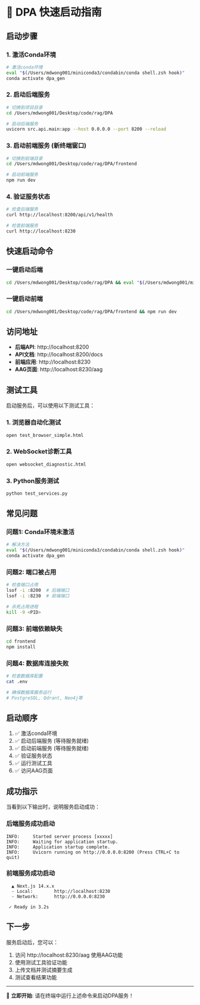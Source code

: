 # 🚀 DPA 快速启动指南

## 启动步骤

### 1. 激活Conda环境
```bash
# 激活conda环境
eval "$(/Users/mdwong001/miniconda3/condabin/conda shell.zsh hook)"
conda activate dpa_gen
```

### 2. 启动后端服务
```bash
# 切换到项目目录
cd /Users/mdwong001/Desktop/code/rag/DPA

# 启动后端服务
uvicorn src.api.main:app --host 0.0.0.0 --port 8200 --reload
```

### 3. 启动前端服务 (新终端窗口)
```bash
# 切换到前端目录
cd /Users/mdwong001/Desktop/code/rag/DPA/frontend

# 启动前端服务
npm run dev
```

### 4. 验证服务状态
```bash
# 检查后端服务
curl http://localhost:8200/api/v1/health

# 检查前端服务
curl http://localhost:8230
```

## 快速启动命令

### 一键启动后端
```bash
cd /Users/mdwong001/Desktop/code/rag/DPA && eval "$(/Users/mdwong001/miniconda3/condabin/conda shell.zsh hook)" && conda activate dpa_gen && uvicorn src.api.main:app --host 0.0.0.0 --port 8200 --reload
```

### 一键启动前端
```bash
cd /Users/mdwong001/Desktop/code/rag/DPA/frontend && npm run dev
```

## 访问地址

- **后端API**: http://localhost:8200
- **API文档**: http://localhost:8200/docs
- **前端应用**: http://localhost:8230
- **AAG页面**: http://localhost:8230/aag

## 测试工具

启动服务后，可以使用以下测试工具：

### 1. 浏览器自动化测试
```bash
open test_browser_simple.html
```

### 2. WebSocket诊断工具
```bash
open websocket_diagnostic.html
```

### 3. Python服务测试
```bash
python test_services.py
```

## 常见问题

### 问题1: Conda环境未激活
```bash
# 解决方法
eval "$(/Users/mdwong001/miniconda3/condabin/conda shell.zsh hook)"
conda activate dpa_gen
```

### 问题2: 端口被占用
```bash
# 检查端口占用
lsof -i :8200  # 后端端口
lsof -i :8230  # 前端端口

# 杀死占用进程
kill -9 <PID>
```

### 问题3: 前端依赖缺失
```bash
cd frontend
npm install
```

### 问题4: 数据库连接失败
```bash
# 检查数据库配置
cat .env

# 确保数据库服务运行
# PostgreSQL, Qdrant, Neo4j等
```

## 启动顺序

1. ✅ 激活conda环境
2. ✅ 启动后端服务 (等待服务就绪)
3. ✅ 启动前端服务 (等待服务就绪)
4. ✅ 验证服务状态
5. ✅ 运行测试工具
6. ✅ 访问AAG页面

## 成功指示

当看到以下输出时，说明服务启动成功：

### 后端服务成功启动
```
INFO:     Started server process [xxxxx]
INFO:     Waiting for application startup.
INFO:     Application startup complete.
INFO:     Uvicorn running on http://0.0.0.0:8200 (Press CTRL+C to quit)
```

### 前端服务成功启动
```
  ▲ Next.js 14.x.x
  - Local:        http://localhost:8230
  - Network:      http://0.0.0.0:8230

 ✓ Ready in 3.2s
```

## 下一步

服务启动后，您可以：
1. 访问 http://localhost:8230/aag 使用AAG功能
2. 使用测试工具验证功能
3. 上传文档并测试摘要生成
4. 测试查看结果功能

---

🎯 **立即开始**: 请在终端中运行上述命令来启动DPA服务！